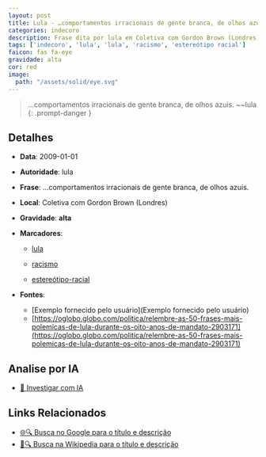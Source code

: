```yaml
---
layout: post
title: Lula - …comportamentos irracionais de gente branca, de olhos azuis....
categories: indecoro
description: Frase dita por lula em Coletiva com Gordon Brown (Londres)
tags: ['indecoro', 'lula', 'lula', 'racismo', 'estereótipo racial']
faicon: fas fa-eye
gravidade: alta
cor: red
image:
  path: "/assets/solid/eye.svg"
---
```


> …comportamentos irracionais de gente branca, de olhos azuis. ~~lula
{: .prompt-danger }

## Detalhes
- **Data**: 2009-01-01
- **Autoridade**: lula
- **Frase**: …comportamentos irracionais de gente branca, de olhos azuis.
- **Local**: Coletiva com Gordon Brown (Londres)
- **Gravidade**: **alta** <i class="fas fa-eye"></i>

- **Marcadores**: 

   - [lula](/tags/lula/)

   - [racismo](/tags/racismo/)

   - [estereótipo-racial](/tags/estereótipo-racial/)
- **Fontes**:
  - [Exemplo fornecido pelo usuário](Exemplo fornecido pelo usuário)
  - [https://oglobo.globo.com/politica/relembre-as-50-frases-mais-polemicas-de-lula-durante-os-oito-anos-de-mandato-2903171](https://oglobo.globo.com/politica/relembre-as-50-frases-mais-polemicas-de-lula-durante-os-oito-anos-de-mandato-2903171)

## Analise por IA
- [🤖 Investigar com IA](https://www.perplexity.ai/search?q=%22lula%22%2B%E2%80%A6comportamentos%20irracionais%20de%20gente%20branca%2C%20de%20olhos%20azuis.%2BColetiva%20com%20Gordon%20Brown%20%28Londres%29)

## Links Relacionados
- [🌐🔍 Busca no Google para o título e descrição](https://www.google.com/search?q=%22lula%22%2B%E2%80%A6comportamentos%20irracionais%20de%20gente%20branca%2C%20de%20olhos%20azuis.%2BColetiva%20com%20Gordon%20Brown%20%28Londres%29)
- [📖🔍 Busca na Wikipedia para o título e descrição](https://pt.wikipedia.org/w/index.php?search=%22lula%22%2B%E2%80%A6comportamentos%20irracionais%20de%20gente%20branca%2C%20de%20olhos%20azuis.%2BColetiva%20com%20Gordon%20Brown%20%28Londres%29)

